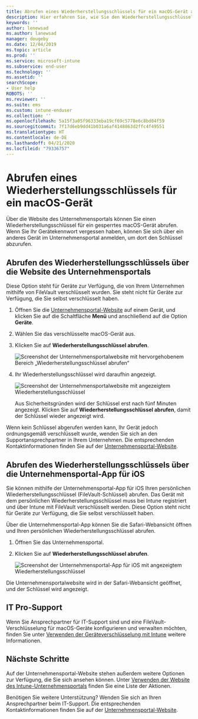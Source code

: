 ```yaml
---
title: Abrufen eines Wiederherstellungsschlüssels für ein macOS-Gerät auf der Website des Intune-Unternehmensportals
description: Hier erfahren Sie, wie Sie den Wiederherstellungsschlüssel für ein registriertes, verwaltetes macOS-Gerät abrufen können.
keywords: ''
author: lenewsad
ms.author: lanewsad
manager: dougeby
ms.date: 12/04/2019
ms.topic: article
ms.prod: ''
ms.service: microsoft-intune
ms.subservice: end-user
ms.technology: ''
ms.assetid: ''
searchScope:
- User help
ROBOTS: ''
ms.reviewer: ''
ms.suite: ems
ms.custom: intune-enduser
ms.collection: ''
ms.openlocfilehash: 5a15f3a05f96333eba19cf69c5778e6c8bd04f59
ms.sourcegitcommit: 7f17d6eb9dd41b031a6af4148863d2ffc4f49551
ms.translationtype: HT
ms.contentlocale: de-DE
ms.lasthandoff: 04/21/2020
ms.locfileid: "79336757"
---
```

# <a name="get-a-recovery-key-for-a-macos-device"></a>Abrufen eines Wiederherstellungsschlüssels für ein macOS-Gerät

Über die Website des Unternehmensportals können Sie einen Wiederherstellungsschlüssel für ein gesperrtes macOS-Gerät abrufen. Wenn Sie Ihr Gerätekennwort vergessen haben, können Sie sich über ein anderes Gerät im Unternehmensportal anmelden, um dort den Schlüssel abzurufen.  

## <a name="get-recovery-key-from-company-portal-website"></a>Abrufen des Wiederherstellungsschlüssels über die Website des Unternehmensportals

Diese Option steht für Geräte zur Verfügung, die von Ihrem Unternehmen mithilfe von FileVault verschlüsselt wurden. Sie steht nicht für Geräte zur Verfügung, die Sie selbst verschlüsselt haben.

1. Öffnen Sie die [Unternehmensportal-Website](https://portal.manage.microsoft.com) auf einem Gerät, und klicken Sie auf die Schaltfläche **Menü** und anschließend auf die Option **Geräte**.  
2. Wählen Sie das verschlüsselte macOS-Gerät aus.  
3. Klicken Sie auf **Wiederherstellungsschlüssel abrufen**.  

    ![Screenshot der Unternehmensportalwebsite mit hervorgehobenem Bereich „Wiederherstellungsschlüssel abrufen“](./media/1907-recovery2-cpweb-intune.PNG)  

4. Ihr Wiederherstellungsschlüssel wird daraufhin angezeigt.

    ![Screenshot der Unternehmensportalwebsite mit angezeigtem Wiederherstellungsschlüssel](./media/1907-recovery-cpweb-intune.PNG)  

    Aus Sicherheitsgründen wird der Schlüssel erst nach fünf Minuten angezeigt. Klicken Sie auf **Wiederherstellungsschlüssel abrufen**, damit der Schlüssel wieder angezeigt wird.

Wenn kein Schlüssel abgerufen werden kann, Ihr Gerät jedoch ordnungsgemäß verschlüsselt wurde, wenden Sie sich an den Supportansprechpartner in Ihrem Unternehmen. Die entsprechenden Kontaktinformationen finden Sie auf der [Unternehmensportal-Website](https://go.microsoft.com/fwlink/?linkid=2010980).  

## <a name="get-recovery-key-from-company-portal-app-for-ios"></a>Abrufen des Wiederherstellungsschlüssels über die Unternehmensportal-App für iOS

Sie können mithilfe der Unternehmensportal-App für iOS Ihren persönlichen Wiederherstellungsschlüssel (FileVault-Schlüssel) abrufen. Das Gerät mit dem persönlichen Wiederherstellungsschlüssel muss bei Intune registriert und über Intune mit FileVault verschlüsselt werden. Diese Option steht nicht für Geräte zur Verfügung, die Sie selbst verschlüsselt haben. 

Über die Unternehmensportal-App können Sie die Safari-Webansicht öffnen und Ihren persönlichen Wiederherstellungsschlüssel abrufen. 

1. Öffnen Sie das Unternehmensportal.
2. Klicken Sie auf **Wiederherstellungsschlüssel abrufen**.

    ![Screenshot der Unternehmensportal-App für iOS mit angezeigtem Wiederherstellungsschlüssel](./media/get-recovery-key-cpweb-02.png)  

Die Unternehmensportalwebsite wird in der Safari-Webansicht geöffnet, und der Schlüssel wird angezeigt. 

## <a name="it-pro-support"></a>IT Pro-Support

Wenn Sie Ansprechpartner für IT-Support sind und eine FileVault-Verschlüsselung für macOS-Geräte konfigurieren und verwalten möchten, finden Sie unter [Verwenden der Geräteverschlüsselung mit Intune](/intune/protect/encrypt-devices) weitere Informationen.

## <a name="next-steps"></a>Nächste Schritte

Auf der Unternehmensportal-Website stehen außerdem weitere Optionen zur Verfügung, die Sie sich ansehen können. Unter [Verwenden der Website des Intune-Unternehmensportals](using-the-intune-company-portal-website.md) finden Sie eine Liste der Aktionen.  

Benötigen Sie weitere Unterstützung? Wenden Sie sich an Ihren Ansprechpartner beim IT-Support. Die entsprechenden Kontaktinformationen finden Sie auf der [Unternehmensportal-Website](https://go.microsoft.com/fwlink/?linkid=2010980).  
